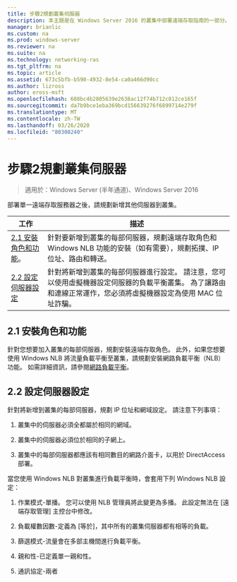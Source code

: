 ```yaml
---
title: 步驟2規劃叢集伺服器
description: 本主題是在 Windows Server 2016 的叢集中部署遠端存取指南的一部分。
manager: brianlic
ms.custom: na
ms.prod: windows-server
ms.reviewer: na
ms.suite: na
ms.technology: networking-ras
ms.tgt_pltfrm: na
ms.topic: article
ms.assetid: 673c5bfb-b590-4932-8e54-ca0a466d90cc
ms.author: lizross
author: eross-msft
ms.openlocfilehash: 608bc4b2805639e2638ac12f74b712c812ce165f
ms.sourcegitcommit: da7b9bce1eba369bcd156639276f6899714e279f
ms.translationtype: MT
ms.contentlocale: zh-TW
ms.lasthandoff: 03/26/2020
ms.locfileid: "80308240"
---
```

# <a name="step-2-plan-cluster-servers"></a>步驟2規劃叢集伺服器

>適用於：Windows Server (半年通道)、Windows Server 2016

部署單一遠端存取服務器之後，請規劃新增其他伺服器到叢集。  
  
|工作|描述|  
|----|--------|  
|[2.1 安裝角色和功能](#BKMK_Install)。|針對要新增到叢集的每部伺服器，規劃遠端存取角色和 Windows NLB 功能的安裝（如有需要），規劃拓撲、IP 位址、路由和轉送。|  
|[2.2 設定伺服器設定](#BKMK_Config)|針對將新增到叢集的每部伺服器進行設定。 請注意，您可以使用虛擬機器設定伺服器的負載平衡叢集。 為了讓路由和連線正常運作，您必須將虛擬機器設定為使用 MAC 位址詐騙。|  
  
## <a name="21-installing-roles-and-features"></a><a name="BKMK_Install"></a>2.1 安裝角色和功能  
針對您想要加入叢集的每部伺服器，規劃安裝遠端存取角色。 此外，如果您想要使用 Windows NLB 將流量負載平衡至叢集，請規劃安裝網路負載平衡（NLB）功能。 如需詳細資訊，請參閱[網路負載平衡](https://technet.microsoft.com/windows-server-docs/networking/technologies/network-load-balancing)。  
  
## <a name="22-configure-server-settings"></a><a name="BKMK_Config"></a>2.2 設定伺服器設定  
針對將新增到叢集的每部伺服器，規劃 IP 位址和網域設定。 請注意下列事項：  
  
1.  叢集中的伺服器必須全都屬於相同的網域。  
  
2.  叢集中的伺服器必須位於相同的子網上。  
  
3.  叢集中的每部伺服器都應該有相同數目的網路介面卡，以用於 DirectAccess 部署。  
  
當您使用 Windows NLB 對叢集進行負載平衡時，會套用下列 Windows NLB 設定：  
  
1.  作業模式-單播。 您可以使用 NLB 管理員將此變更為多播。 此設定無法在 [遠端存取管理] 主控台中修改。  
  
2.  負載權數因數-定義為 [等於]，其中所有的叢集伺服器都有相等的負載。  
  
3.  篩選模式-流量會在多部主機間進行負載平衡。  
  
4.  親和性-已定義單一親和性。  
  
5.  通訊協定-兩者  

